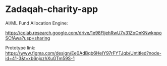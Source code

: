 # Zadaqah-charity-app

AI/ML Fund Allocation Engine:

https://colab.research.google.com/drive/1e98FljehRwU7v31ZoOnKNwkppoSCfAwa?usp=sharing

Prototype link: https://www.figma.com/design/Ee0AdBqb6HelY97rFYTJqb/Untitled?node-id=41-3&t=xb6njxzhXuGTm59S-1
